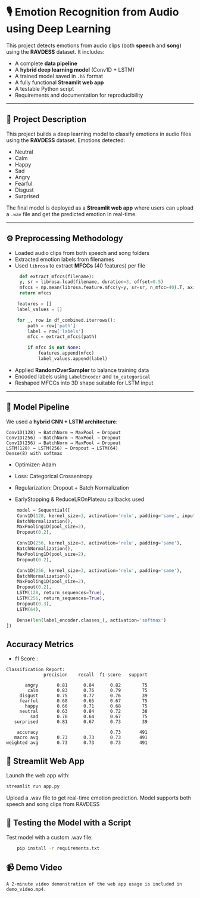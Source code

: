 # 🎙️ Emotion Recognition from Audio using Deep Learning

This project detects emotions from audio clips (both **speech** and **song**) using the **RAVDESS** dataset. It includes:

-   A complete **data pipeline**
-   A **hybrid deep learning model** (Conv1D + LSTM)
-   A trained model saved in `.h5` format
-   A fully functional **Streamlit web app**
-   A testable Python script
-   Requirements and documentation for reproducibility

---

## 🧠 Project Description

This project builds a deep learning model to classify emotions in audio files using the **RAVDESS** dataset. Emotions detected:

-   Neutral
-   Calm
-   Happy
-   Sad
-   Angry
-   Fearful
-   Disgust
-   Surprised

The final model is deployed as a **Streamlit web app** where users can upload a `.wav` file and get the predicted emotion in real-time.

---

## ⚙️ Preprocessing Methodology

-   Loaded audio clips from both speech and song folders
-   Extracted emotion labels from filenames
-   Used `librosa` to extract **MFCCs** (40 features) per file

```python
     def extract_mfccs(filename):
     y, sr = librosa.load(filename, duration=3, offset=0.5)
     mfccs = np.mean(librosa.feature.mfcc(y=y, sr=sr, n_mfcc=40).T, axis=0)
     return mfccs

    features = []
    label_values = []

    for _, row in df_combined.iterrows():
        path = row['path']
        label = row['labels']
        mfcc = extract_mfccs(path)

        if mfcc is not None:
            features.append(mfcc)
            label_values.append(label)
```

-   Applied **RandomOverSampler** to balance training data
-   Encoded labels using `LabelEncoder` and `to_categorical`
-   Reshaped MFCCs into 3D shape suitable for LSTM input

---

## 🧩 Model Pipeline

We used a **hybrid CNN + LSTM architecture**:

```text
Conv1D(128) → BatchNorm → MaxPool → Dropout
Conv1D(256) → BatchNorm → MaxPool → Dropout
Conv1D(256) → BatchNorm → MaxPool → Dropout
LSTM(128) → LSTM(256) → Dropout → LSTM(64)
Dense(8) with softmax
```

-   Optimizer: Adam

-   Loss: Categorical Crossentropy

-   Regularization: Dropout + Batch Normalization

-   EarlyStopping & ReduceLROnPlateau callbacks used

```python
    model = Sequential([
    Conv1D(128, kernel_size=3, activation='relu', padding='same', input_shape=(40, 1)),
    BatchNormalization(),
    MaxPooling1D(pool_size=2),
    Dropout(0.2),

    Conv1D(256, kernel_size=3, activation='relu', padding='same'),
    BatchNormalization(),
    MaxPooling1D(pool_size=2),
    Dropout(0.2),

    Conv1D(256, kernel_size=3, activation='relu', padding='same'),
    BatchNormalization(),
    MaxPooling1D(pool_size=2),
    Dropout(0.2),
    LSTM(128, return_sequences=True),
    LSTM(256, return_sequences=True),
    Dropout(0.3),
    LSTM(64),

    Dense(len(label_encoder.classes_), activation='softmax')
])
```

## Accuracy Metrics

-   f1 Score :

```text
Classification Report:
              precision    recall  f1-score   support

       angry       0.81      0.84      0.82        75
        calm       0.83      0.76      0.79        75
     disgust       0.75      0.77      0.76        39
     fearful       0.68      0.65      0.67        75
       happy       0.66      0.71      0.68        75
     neutral       0.63      0.84      0.72        38
         sad       0.70      0.64      0.67        75
   surprised       0.81      0.67      0.73        39

    accuracy                           0.73       491
   macro avg       0.73      0.73      0.73       491
weighted avg       0.73      0.73      0.73       491
```

## 🚀 Streamlit Web App

Launch the web app with:

```bash
streamlit run app.py
```

Upload a .wav file to get real-time emotion prediction. Model supports both speech and song clips from RAVDESS

## 🧪 Testing the Model with a Script

Test model with a custom .wav file:

```bash
    pip install -r requirements.txt
```

## 📹 Demo Video

    A 2-minute video demonstration of the web app usage is included in demo_video.mp4.
